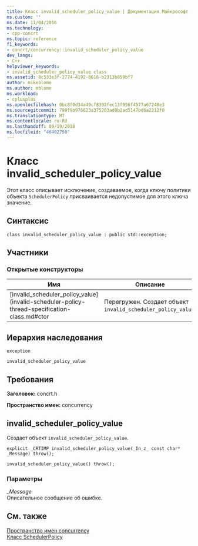 ```yaml
---
title: Класс invalid_scheduler_policy_value | Документация Майкрософт
ms.custom: ''
ms.date: 11/04/2016
ms.technology:
- cpp-concrt
ms.topic: reference
f1_keywords:
- concrt/concurrency::invalid_scheduler_policy_value
dev_langs:
- C++
helpviewer_keywords:
- invalid_scheduler_policy_value class
ms.assetid: 8c533e3f-2774-4192-8616-b2313b859bf7
author: mikeblome
ms.author: mblome
ms.workload:
- cplusplus
ms.openlocfilehash: 0bc8f0d34a49cf8392fec13f956f4577a67248e3
ms.sourcegitcommit: 799f9b976623a375203ad8b2ad5147bd6a2212f0
ms.translationtype: MT
ms.contentlocale: ru-RU
ms.lasthandoff: 09/19/2018
ms.locfileid: "46402750"
---
```

# <a name="invalidschedulerpolicyvalue-class"></a>Класс invalid_scheduler_policy_value

Этот класс описывает исключение, создаваемое, когда ключу политики объекта `SchedulerPolicy` присваивается недопустимое для этого ключа значение.

## <a name="syntax"></a>Синтаксис

```
class invalid_scheduler_policy_value : public std::exception;
```

## <a name="members"></a>Участники

### <a name="public-constructors"></a>Открытые конструкторы

|Имя|Описание|
|----------|-----------------|
|[invalid_scheduler_policy_value](invalid-scheduler-policy-thread-specification-class.md#ctor|Перегружен. Создает объект `invalid_scheduler_policy_value`.|

## <a name="inheritance-hierarchy"></a>Иерархия наследования

`exception`

`invalid_scheduler_policy_value`

## <a name="requirements"></a>Требования

**Заголовок:** concrt.h

**Пространство имен:** concurrency

##  <a name="ctor"></a> invalid_scheduler_policy_value

Создает объект `invalid_scheduler_policy_value`.

```
explicit _CRTIMP invalid_scheduler_policy_value(_In_z_ const char* _Message) throw();

invalid_scheduler_policy_value() throw();
```

### <a name="parameters"></a>Параметры

*_Message*<br/>
Описательное сообщение об ошибке.

## <a name="see-also"></a>См. также

[Пространство имен concurrency](concurrency-namespace.md)<br/>
[Класс SchedulerPolicy](schedulerpolicy-class.md)
